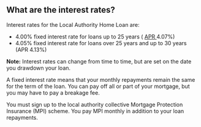 ##  What are the interest rates?

Interest rates for the Local Authority Home Loan are:

  * 4.00% fixed interest rate for loans up to 25 years ( [ APR ](/en/money-and-tax/personal-finance/savings-and-investments/interest-on-loans-and-savings/) 4.07%) 
  * 4.05% fixed interest rate for loans over 25 years and up to 30 years (APR 4.13%) 

**Note:** Interest rates can change from time to time, but are set on the date
you drawdown your loan.

A fixed interest rate means that your monthly repayments remain the same for
the term of the loan. You can pay off all or part of your mortgage, but you
may have to pay a breakage fee.

You must sign up to the local authority collective Mortgage Protection
Insurance (MPI) scheme. You pay MPI monthly in addition to your loan
repayments.  
